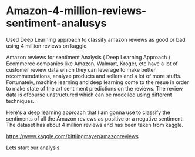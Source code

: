 # Amazon-4-million-reviews-sentiment-analusys
Used Deep Learning approach to classify amazon reviews as good or bad using 4 million reviews on kaggle


Amazon reviews for sentiment Analysis ( Deep Learning Approach )
Ecommerce companies like Amazon, Walmart, Kroger, etc have a lot of customer review data which they can leverage to make better recommendations, analyze products and sellers and a lot of more stuffs. Fortunately, machine learning and deep learning come to the resue in order to make state of the art sentiment predictions on the reviews. The review data is ofcourse unstructured which can be modelled using different techniques.

Here's a deep learning approach that I am gonna use to classify the sentiments of all the Amazon reviews as positive or a negative sentiment. The dataset has about 4 million reviews and has been taken from kaggle.

https://www.kaggle.com/bittlingmayer/amazonreviews

Lets start our analysis.
